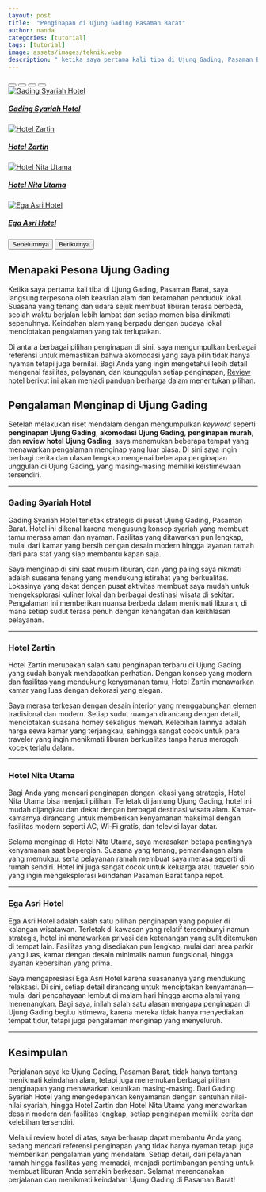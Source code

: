 ```yaml
---
layout: post
title:  "Penginapan di Ujung Gading Pasaman Barat"
author: nanda
categories: [tutorial]
tags: [tutorial]
image: assets/images/teknik.webp
description: " ketika saya pertama kali tiba di Ujung Gading, Pasaman Barat, saya langsung terpesona oleh keasrian alam dan keramahan penduduk lokal. Suasana yang tenang dan udara sejuk membuat liburan terasa berbeda, seolah waktu berjalan lebih lambat dan setiap momen bisa dinikmati sepenuhnya"
---
```


<!-- Carousel Start -->
<div id="carouselExampleIndicators" class="carousel slide" data-bs-ride="carousel">
  <div class="carousel-indicators">
    <button type="button" data-bs-target="#carouselExampleIndicators" data-bs-slide-to="0" class="active" aria-current="true" aria-label="Slide 1"></button>
    <button type="button" data-bs-target="#carouselExampleIndicators" data-bs-slide-to="1" aria-label="Slide 2"></button>
    <button type="button" data-bs-target="#carouselExampleIndicators" data-bs-slide-to="2" aria-label="Slide 3"></button>
    <button type="button" data-bs-target="#carouselExampleIndicators" data-bs-slide-to="3" aria-label="Slide 4"></button>
  </div>
  <div class="carousel-inner">
    <div class="carousel-item active">
      <a href="#gading-syariah-hotel">
        <img src="https://via.placeholder.com/800x400?text=Gading+Syariah+Hotel" class="d-block w-100" alt="Gading Syariah Hotel">
        <div class="carousel-caption d-none d-md-block">
          <h5>Gading Syariah Hotel</h5>
        </div>
      </a>
    </div>
    <div class="carousel-item">
      <a href="#hotel-zartin">
        <img src="https://via.placeholder.com/800x400?text=Hotel+Zartin" class="d-block w-100" alt="Hotel Zartin">
        <div class="carousel-caption d-none d-md-block">
          <h5>Hotel Zartin</h5>
        </div>
      </a>
    </div>
    <div class="carousel-item">
      <a href="#hotel-nita-utama">
        <img src="https://via.placeholder.com/800x400?text=Hotel+Nita+Utama" class="d-block w-100" alt="Hotel Nita Utama">
        <div class="carousel-caption d-none d-md-block">
          <h5>Hotel Nita Utama</h5>
        </div>
      </a>
    </div>
    <div class="carousel-item">
      <a href="#ega-asri-hotel">
        <img src="https://via.placeholder.com/800x400?text=Ega+Asri+Hotel" class="d-block w-100" alt="Ega Asri Hotel">
        <div class="carousel-caption d-none d-md-block">
          <h5>Ega Asri Hotel</h5>
        </div>
      </a>
    </div>
  </div>
  <button class="carousel-control-prev" type="button" data-bs-target="#carouselExampleIndicators" data-bs-slide="prev">
    <span class="carousel-control-prev-icon" aria-hidden="true"></span>
    <span class="visually-hidden">Sebelumnya</span>
  </button>
  <button class="carousel-control-next" type="button" data-bs-target="#carouselExampleIndicators" data-bs-slide="next">
    <span class="carousel-control-next-icon" aria-hidden="true"></span>
    <span class="visually-hidden">Berikutnya</span>
  </button>
</div>
<!-- Carousel End -->

## Menapaki Pesona Ujung Gading

Ketika saya pertama kali tiba di Ujung Gading, Pasaman Barat, saya langsung terpesona oleh keasrian alam dan keramahan penduduk lokal. Suasana yang tenang dan udara sejuk membuat liburan terasa berbeda, seolah waktu berjalan lebih lambat dan setiap momen bisa dinikmati sepenuhnya. Keindahan alam yang berpadu dengan budaya lokal menciptakan pengalaman yang tak terlupakan.

Di antara berbagai pilihan penginapan di sini, saya mengumpulkan berbagai referensi untuk memastikan bahwa akomodasi yang saya pilih tidak hanya nyaman tetapi juga bernilai. Bagi Anda yang ingin mengetahui lebih detail mengenai fasilitas, pelayanan, dan keunggulan setiap penginapan, <a href="#review-hotel">Review hotel</a> berikut ini akan menjadi panduan berharga dalam menentukan pilihan.

## Pengalaman Menginap di Ujung Gading

Setelah melakukan riset mendalam dengan mengumpulkan *keyword* seperti **penginapan Ujung Gading**, **akomodasi Ujung Gading**, **penginapan murah**, dan **review hotel Ujung Gading**, saya menemukan beberapa tempat yang menawarkan pengalaman menginap yang luar biasa. Di sini saya ingin berbagi cerita dan ulasan lengkap mengenai beberapa penginapan unggulan di Ujung Gading, yang masing-masing memiliki keistimewaan tersendiri.

---

### <a id="gading-syariah-hotel"></a>Gading Syariah Hotel

Gading Syariah Hotel terletak strategis di pusat Ujung Gading, Pasaman Barat. Hotel ini dikenal karena mengusung konsep syariah yang membuat tamu merasa aman dan nyaman. Fasilitas yang ditawarkan pun lengkap, mulai dari kamar yang bersih dengan desain modern hingga layanan ramah dari para staf yang siap membantu kapan saja.

Saya menginap di sini saat musim liburan, dan yang paling saya nikmati adalah suasana tenang yang mendukung istirahat yang berkualitas. Lokasinya yang dekat dengan pusat aktivitas membuat saya mudah untuk mengeksplorasi kuliner lokal dan berbagai destinasi wisata di sekitar. Pengalaman ini memberikan nuansa berbeda dalam menikmati liburan, di mana setiap sudut terasa penuh dengan kehangatan dan keikhlasan pelayanan.

---

### <a id="hotel-zartin"></a>Hotel Zartin

Hotel Zartin merupakan salah satu penginapan terbaru di Ujung Gading yang sudah banyak mendapatkan perhatian. Dengan konsep yang modern dan fasilitas yang mendukung kenyamanan tamu, Hotel Zartin menawarkan kamar yang luas dengan dekorasi yang elegan. 

Saya merasa terkesan dengan desain interior yang menggabungkan elemen tradisional dan modern. Setiap sudut ruangan dirancang dengan detail, menciptakan suasana homey sekaligus mewah. Kelebihan lainnya adalah harga sewa kamar yang terjangkau, sehingga sangat cocok untuk para traveler yang ingin menikmati liburan berkualitas tanpa harus merogoh kocek terlalu dalam.

---

### <a id="hotel-nita-utama"></a>Hotel Nita Utama

Bagi Anda yang mencari penginapan dengan lokasi yang strategis, Hotel Nita Utama bisa menjadi pilihan. Terletak di jantung Ujung Gading, hotel ini mudah dijangkau dan dekat dengan berbagai destinasi wisata alam. Kamar-kamarnya dirancang untuk memberikan kenyamanan maksimal dengan fasilitas modern seperti AC, Wi-Fi gratis, dan televisi layar datar.

Selama menginap di Hotel Nita Utama, saya merasakan betapa pentingnya kenyamanan saat bepergian. Suasana yang tenang, pemandangan alam yang memukau, serta pelayanan ramah membuat saya merasa seperti di rumah sendiri. Hotel ini juga sangat cocok untuk keluarga atau traveler solo yang ingin mengeksplorasi keindahan Pasaman Barat tanpa repot.

---

### <a id="ega-asri-hotel"></a>Ega Asri Hotel

Ega Asri Hotel adalah salah satu pilihan penginapan yang populer di kalangan wisatawan. Terletak di kawasan yang relatif tersembunyi namun strategis, hotel ini menawarkan privasi dan ketenangan yang sulit ditemukan di tempat lain. Fasilitas yang disediakan pun lengkap, mulai dari area parkir yang luas, kamar dengan desain minimalis namun fungsional, hingga layanan kebersihan yang prima.

Saya mengapresiasi Ega Asri Hotel karena suasananya yang mendukung relaksasi. Di sini, setiap detail dirancang untuk menciptakan kenyamanan—mulai dari pencahayaan lembut di malam hari hingga aroma alami yang menenangkan. Bagi saya, inilah salah satu alasan mengapa penginapan di Ujung Gading begitu istimewa, karena mereka tidak hanya menyediakan tempat tidur, tetapi juga pengalaman menginap yang menyeluruh.

---

## Kesimpulan

Perjalanan saya ke Ujung Gading, Pasaman Barat, tidak hanya tentang menikmati keindahan alam, tetapi juga menemukan berbagai pilihan penginapan yang menawarkan keunikan masing-masing. Dari Gading Syariah Hotel yang mengedepankan kenyamanan dengan sentuhan nilai-nilai syariah, hingga Hotel Zartin dan Hotel Nita Utama yang menawarkan desain modern dan fasilitas lengkap, setiap penginapan memiliki cerita dan kelebihan tersendiri.

Melalui <a id="review-hotel"></a>review hotel di atas, saya berharap dapat membantu Anda yang sedang mencari referensi penginapan yang tidak hanya nyaman tetapi juga memberikan pengalaman yang mendalam. Setiap detail, dari pelayanan ramah hingga fasilitas yang memadai, menjadi pertimbangan penting untuk membuat liburan Anda semakin berkesan. Selamat merencanakan perjalanan dan menikmati keindahan Ujung Gading di Pasaman Barat!
